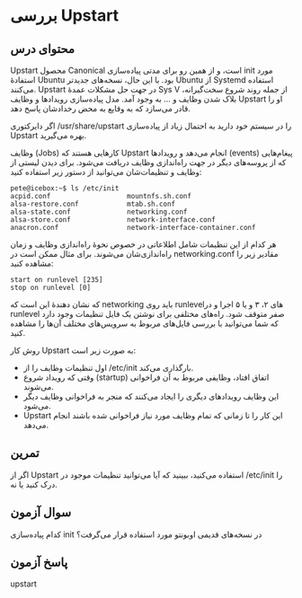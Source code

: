 # بررسی Upstart

## محتوای درس

‏Upstart محصول Canonical است‌، و از همین رو برای مدتی پیاده‌سازی init مورد استفادهٔ
Ubuntu بود. با این حال‌، نسخه‌های جدید‌تر Ubuntu از Systemd استفاده می‌کنند. Upstart
در جهت حل مشکلات عمدهٔ Sys V از جمله روند شروع سخت‌گیرانه‌، بلاک شدن وظایف و … به
وجود آمد. مدل پیاده‌سازی رویداد‌ها و وظایف Upstart او را قادر می‌سازد که به وقایع
به محض رخدادشان پاسخ دهد.

اگر دایرکتوری ‎/usr/share/upstart را در سیستم خود دارید به احتمال زیاد از
پیاده‌سازی Upstart بهره می‌گیرید.

وظایف (Jobs) کار‌هایی هستند که Upstart انجام می‌دهد و رویداد‌ها (events) پیغام‌هایی
که از پروسه‌های دیگر در جهت راه‌اندازی وظایف دریافت می‌شود. برای دیدن لیستی از
وظایف و تنظیمات‌شان می‌توانید از دستور زیر استفاده کنید:

```
pete@icebox:~$ ls /etc/init
acpid.conf                   mountnfs.sh.conf
alsa-restore.conf            mtab.sh.conf
alsa-state.conf              networking.conf
alsa-store.conf              network-interface.conf
anacron.conf                 network-interface-container.conf
```

هر کدام از این تنظیمات شامل اطلاعاتی در خصوص نحوهٔ راه‌اندازی وظایف و زمان راه‌اندازی‌شان می‌شوند.
برای مثال ممکن است در networking.conf مقادیر زیر را مشاهده کنید:

```
start on runlevel [235]
stop on runlevel [0]
```

که نشان دهندهٔ این است که networking باید روی runlevel‌های ۲، ۳ و یا ۵ اجرا و در
runlevel صفر متوقف شود. راه‌های مختلفی برای نوشتن یک فایل تنظیمات وجود دارد که
شما می‌توانید با بررسی فایل‌های مربوط به سرویس‌های مختلف آن‌ها را مشاهده کنید.

روش کار Upstart به صورت زیر است:

- اول تنظیمات وظایف را از ‎/etc/init بارگذاری می‌کند. 
- وقتی که رویداد شروع (startup) اتفاق افتاد‌، وظایفی مربوط به آن فراخوانی می‌شوند. 
- این وظایف رویداد‌های دیگری را ایجاد می‌کنند که منجر به فراخوانی وظایف دیگر می‌شود. 
- Upstart این کار را تا زمانی که تمام وظایف مورد نیاز فراخوانی شده باشند انجام می‌دهد. 

## تمرین

اگر از Upstart استفاده می‌کنید‌، ببینید که آیا می‌توانید تنظیمات موجود در ‎/etc/init را درک کنید یا نه.

## سوال آزمون

کدام پیاده‌سازی init در نسخه‌های قدیمی اوبونتو مورد استفاده قرار می‌گرفت؟

## پاسخ آزمون

upstart
